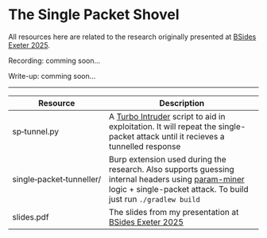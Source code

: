 # The Single Packet Shovel

All resources here are related to the research originally presented at [BSides Exeter 2025](https://bsidesexeter.co.uk/). 

Recording: comming soon...

Write-up: comming soon...

---

|Resource|Description|
|-|-|
|sp&#x2011;tunnel.py|A [Turbo Intruder](https://github.com/PortSwigger/turbo-intruder) script to aid in exploitation. It will repeat the single-packet attack until it recieves a tunnelled response| 
|single&#x2011;packet&#x2011;tunneller/|Burp extension used during the research. Also supports guessing internal headers using [param-miner](https://github.com/PortSwigger/param-miner) logic + single-packet attack. To build just run `./gradlew build`|
|slides.pdf|The slides from my presentation at [BSides Exeter 2025](https://bsidesexeter.co.uk/)|


